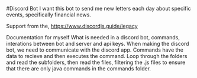 #Discord Bot
I want this bot to send me new letters each day about specific events, specifically financial news.

Support from the, https://www.discordjs.guide/legacy

Documentation for myself
What is needed in a discord bot, commands, interations between bot and server and api keys.
When making the discord bot, we need to communicate with the discord app. Commands have the data to recieve and then executes the command.
Loop through the folders and read the subfolders, then read the files, filtering the .js files to ensure that there are only java commands in the commands folder.
